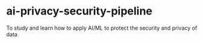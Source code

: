 # ai-privacy-security-pipeline
To study and learn how to apply AI/ML to protect the security and privacy of data

